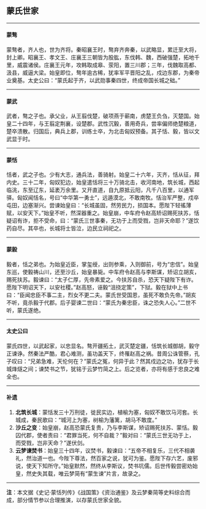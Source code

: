 ## **蒙氏世家**​

------

#### **蒙骜**

蒙骜者，齐人也，世为齐将。秦昭襄王时，骜弃齐奔秦，以武略显，累迁至大将，封上卿。昭襄王、孝文王、庄襄王三朝皆为股肱，东伐韩、魏，西破强楚，拓地千里，威震诸侯。庄襄王元年，攻韩取成皋、荥阳，置三川郡；三年，伐魏取高都、汲县，威逼大梁。始皇即位，骜年逾古稀，犹率军平晋阳之乱，戍边东郡，为秦帝业奠基。太史公曰：“蒙氏起于齐，以武勋事秦四世，终成帝国长城之础。”

------

#### **蒙武**

武者，骜之子也。承父业，从王翦伐楚，破项燕于蕲南，虏楚王负刍，灭楚国。始皇二十四年，与王翦定荆襄，设楚郡。武性沉毅，善用奇兵，尝率偏师绝楚粮道，楚卒溃散。归国后，典兵上郡，训练士卒，为北击匈奴预备。其子恬、毅，皆以文武显于时。

------

#### **蒙恬**

恬者，武之子也。少有大志，通兵法，善骑射。始皇二十六年，灭齐，恬从征，拜内史。三十二年，匈奴犯边，始皇遣恬将三十万骑北击，收河南地，筑长城，西起临洮，东至辽东，延袤万余里。又开直道，自九原抵云阳，凡千八百里，以通军驿。匈奴闻恬名，号曰“中华第一勇士”，远遁漠北，不敢南牧。恬治军严整，戍卒屯田，边塞渐兴。尝谏始皇曰：“长城虽固，然劳民力，损国本。愿陛下轻徭薄赋，以安天下。”始皇不听，然深器重之。始皇崩，中车府令赵高矫诏赐死扶苏，恬疑诏有诈，拒不受命，曰：“蒙氏三世事秦，无功于上而受戮，岂非天命耶？”遂饮药自尽。其卒也，长城将士皆泣，边民立祠祀之。

------

#### **蒙毅**

毅者，恬之弟也。为始皇近臣，掌玺绶，出则参乘，入则御前，号为“忠信”。始皇东巡，使毅祷山川，还至沙丘，始皇暴毙。中车府令赵高与李斯谋，矫诏立胡亥，赐死扶苏。毅谏曰：“太子仁厚，先帝素爱之。今扶苏自杀，恐天下疑陛下有诈。愿陛下明诏天下，以安社稷。”赵高怒，诬毅“沮挠定策”，下狱。毅在狱中上书曰：“臣闻忠臣不事二主，烈女不更二夫。蒙氏世受国恩，虽死不敢负先帝。”胡亥不听，竟杀毅于代郡。后子婴谏二世曰：“蒙氏为秦忠臣，诛之恐失人心。”二世不听，蒙氏遂绝。

------

#### **太史公曰**

蒙氏四世，以武起家，以忠显名。骜开疆拓土，武灭楚定疆，恬筑长城御胡，毅守正谏诤。然秦法严酷，君心难测，虽功盖天下，终罹赵高之祸。昔周公诛管蔡，孔子叹曰：“兄弟急难，天伦何在？”蒙氏之冤，何异于此？然其戍边之功，犹存于长城烽燧之间；谏焚书之节，犹铭于云梦竹简之上。后之览者，亦将有感于忠良之难全也。

------

#### **补遗**

1. **北筑长城**：蒙恬发三十万刑徒，徙民实边，植榆为塞，匈奴不敢饮马河套。长城成，秦民歌曰：“城河上为塞，树榆为藩篱，胡马不敢度。”
2. **沙丘之变**：始皇崩，赵高恐蒙氏复贵，乃与李斯谋，矫诏赐死扶苏、蒙恬。毅囚代郡，使者责曰：“君罪当死，何不自裁？”毅对曰：“蒙氏三世无功于上，而受戮，岂非天命？”遂伏剑。
3. **云梦谏焚书**：始皇三十四年，议焚书，毅谏曰：“五帝不相复乐，三代不相袭礼，然治道一也。今陛下尊法，然百家之说，犹可为鉴。愿陛下存六艺，废邪说，使天下知所守。”始皇默然，然终从李斯议，焚书坑儒。后世传毅尝密劝始皇，然史失其载，唯云梦简有“蒙生谏”片言，故录之。

------

**注**：本文据《史记·蒙恬列传》《战国策》《资治通鉴》及云梦秦简等史料综合而成，部分情节参以合理推演，以存蒙氏世家全貌。